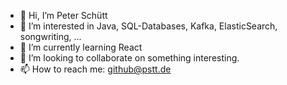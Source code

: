 - 👋 Hi, I’m Peter Schütt
- 👀 I’m interested in Java, SQL-Databases, Kafka, ElasticSearch, songwriting, ...
- 🌱 I’m currently learning React
- 💞️ I’m looking to collaborate on something interesting.
- 📫 How to reach me: github@pstt.de

<!---
pschuett/pschuett is a ✨ special ✨ repository because its `README.md` (this file) appears on your GitHub profile.
You can click the Preview link to take a look at your changes.
--->
